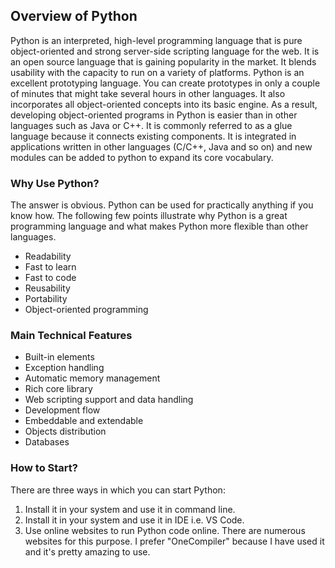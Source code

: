 ## Overview of Python
Python is an interpreted, high-level programming language that is pure object-oriented and strong server-side scripting language for the web. It is an open source language that is gaining popularity in the market. It blends usability with the capacity to run on a variety of platforms. Python is an excellent prototyping language. You can create prototypes in only a couple of minutes that might take several hours in other languages. It also incorporates all object-oriented concepts into its basic engine. As a result, developing object-oriented programs in Python is easier than in other languages such as Java or C++.
It is commonly referred to as a glue language because it connects existing components. It is integrated in applications written in other languages (C/C++, Java and so on) and new modules can be added to python to expand its core vocabulary.
### Why Use Python?
The answer is obvious. Python can be used for practically anything if you know how. The following few points illustrate why Python is a great programming language and what makes Python more flexible than other languages.
 - Readability
 - Fast to learn
 - Fast to code
 - Reusability
 - Portability
 - Object-oriented programming
### Main Technical Features
 - Built-in elements
 - Exception handling
 - Automatic memory management
 - Rich core library
 - Web scripting support and data handling
 - Development flow
 - Embeddable and extendable
 - Objects distribution
 - Databases
 
### How to Start?
There are three ways in which you can start Python:
1.	Install it in your system and use it in command line.
2.	Install it in your system and use it in IDE i.e. VS Code.
3.	Use online websites to run Python code online. There are numerous websites for this purpose. I prefer "OneCompiler" because I have used it and it's pretty amazing to use.
